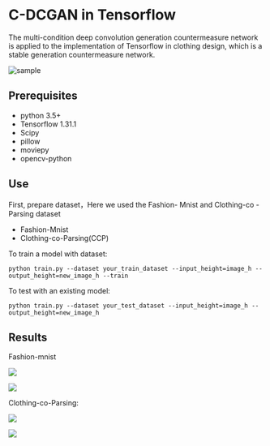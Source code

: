 # C-DCGAN in Tensorflow

The multi-condition deep convolution generation countermeasure network is applied to the implementation of Tensorflow in clothing design, which is a stable generation countermeasure network.

![sample](https://github.com//sample//C-DCGAN.png)

## Prerequisites

- python 3.5+
- Tensorflow 1.31.1
- Scipy
- pillow
- moviepy
- opencv-python

## Use

First, prepare dataset，Here we used the Fashion- Mnist and Clothing-co -Parsing dataset

- Fashion-Mnist
- Clothing-co-Parsing(CCP)

To train a model with dataset:

~~~
python train.py --dataset your_train_dataset --input_height=image_h --output_height=new_image_h --train
~~~

To test with an existing model:

~~~
python train.py --dataset your_test_dataset --input_height=image_h --output_height=new_image_h
~~~

## Results

Fashion-mnist

![](D:\C-DCGAN-Clothing-Design\sample\result-f-mnist-T.png)

![](D:\C-DCGAN-Clothing-Design\sample\result-f-mnist-P.png)

Clothing-co-Parsing:

![](D:\C-DCGAN-Clothing-Design\sample\resutl-ccp-young.png)

![](D:\C-DCGAN-Clothing-Design\sample\result-ccp-sports.png)

